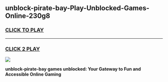 
## unblock-pirate-bay-Play-Unblocked-Games-Online-230g8
<h3>
<a href="https://premium76.site?title=unblock-pirate-bay&ref=25A">CLICK TO PLAY</a></h3>
<hr>

<h3>
<a href="https://premium76.site?title=unblock-pirate-bay&ref=25A">CLICK 2 PLAY</a>
  
</h3>

<a href="https://premium76.site?title=unblock-pirate-bay&ref=25A"><img src="https://clearcache.store/games.png"></a>


**unblock-pirate-bay games unblocked: Your Gateway to Fun and Accessible Online Gaming**
